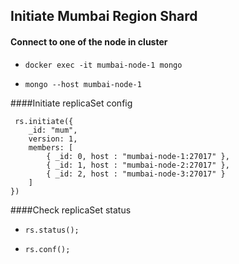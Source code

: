 ## **Initiate Mumbai Region Shard**

#### Connect to one of the node in cluster

- `docker exec -it mumbai-node-1 mongo`

- `mongo --host mumbai-node-1`


####Initiate replicaSet config

```
 rs.initiate({
    _id: "mum",
    version: 1,
    members: [
        { _id: 0, host : "mumbai-node-1:27017" },
        { _id: 1, host : "mumbai-node-2:27017" },
        { _id: 2, host : "mumbai-node-3:27017" }
    ]
})
```

####Check replicaSet status

- `rs.status();`

- `rs.conf();`